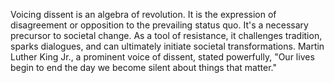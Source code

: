 
Voicing dissent is an algebra of revolution. It is the expression of disagreement or opposition to the prevailing status quo. It's a necessary precursor to societal change. As a tool of resistance, it challenges tradition, sparks dialogues, and can ultimately initiate societal transformations. Martin Luther King Jr., a prominent voice of dissent, stated powerfully, "Our lives begin to end the day we become silent about things that matter."


